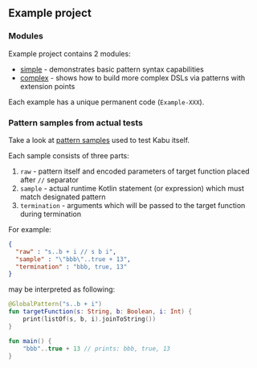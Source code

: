 ## Example project

### Modules
Example project contains 2 modules:
- [simple](https://github.com/bipokot/KabuExamples/tree/master/simple) - demonstrates basic pattern syntax capabilities
- [complex](https://github.com/bipokot/KabuExamples/tree/master/complex) - shows how to build more complex DSLs via patterns with extension points

Each example has a unique permanent code (`Example-XXX`).

### Pattern samples from actual tests
                           
Take a look at [pattern samples](samples) used to test Kabu itself.
                                   
Each sample consists of three parts:
1. `raw` - pattern itself and encoded parameters of target function placed after `//` separator
2. `sample` - actual runtime Kotlin statement (or expression) which must match designated pattern
3. `termination` - arguments which will be passed to the target function during termination 
                                          
For example:
```json
{
  "raw" : "s..b + i // s b i",
  "sample" : "\"bbb\"..true + 13",
  "termination" : "bbb, true, 13"
}
```
may be interpreted as following:
```kotlin
@GlobalPattern("s..b + i")
fun targetFunction(s: String, b: Boolean, i: Int) {
    print(listOf(s, b, i).joinToString())
}

fun main() {
    "bbb"..true + 13 // prints: bbb, true, 13     
}
```
